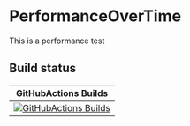# PerformanceOverTime

This is a performance test

## Build status

| GitHubActions Builds |
|:--------------------:|
| [![GitHubActions Builds](https://github.com/devedse/PerformanceOverTime/workflows/GitHubActionsBuilds/badge.svg)](https://github.com/devedse/PerformanceOverTime/actions/workflows/githubactionsbuilds.yml) |